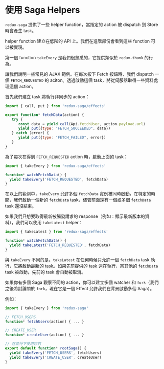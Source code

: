 # 使用 Saga Helpers

`redux-saga` 提供了一些 helper function，當指定的 action 被 dispatch 到 Store 時會產生 task。

helper function 建立在低階的 API 上。我們在進階部份會看到這些 function 可以被實現。

第一個 function `takeEvery` 是我們很熟悉的，它提供類似於 `redux-thunk` 的行為。

讓我們說明一些常見的 AJAX 範例。在每次按下 Fetch 按鈕時，我們 dispatch 一個 `FETCH_REQUESTED` 的 aciton。透過啟動這個 task，將從伺服器取得一些資料處理這個 action。

首先我們建立 task 將執行非同步的 action：

```javascript
import { call, put } from 'redux-saga/effects'

export function* fetchData(action) {
   try {
      const data = yield call(Api.fetchUser, action.payload.url)
      yield put({type: "FETCH_SUCCEEDED", data})
   } catch (error) {
      yield put({type: "FETCH_FAILED", error})
   }
}
```

為了每次在得到 `FETCH_REQUESTED` action 時，啟動上面的 task：

```javascript
import { takeEvery } from 'redux-saga/effects'

function* watchFetchData() {
  yield takeEvery('FETCH_REQUESTED', fetchData)
}
```

在以上的範例中，`takeEvery` 允許多個 `fetchData` 實例被同時啟動。在特定的時間，我們啟動一個新的 `fetchData` task，儘管前面還有一個或多個 `fetchData` task 還沒結束。

如果我們只想要取得最新被觸發請求的 response（例如：顯示最新版本的資料），我們可以使用 `takeLatest` helper：

```javascript
import { takeLatest } from 'redux-saga/effects'

function* watchFetchData() {
  yield takeLatest('FETCH_REQUESTED', fetchData)
}
```

與 `takeEvery` 不同的是，`takeLatest` 在任何時候只允許一個 `fetchData` task 執行，它將啟動最新的 task。如果先前提供的 task 還在執行，當其他的 `fetchData` task 被啟動，先前的 task 會自動被取消。

如果你有多個 Saga 觀察不同的 action，你可以建立多個 watcher 和 `fork`（我們之後將討論關於 `fork`，現在它是一個 Effect 允許我們在背景啟動多個 Saga）。

例如：

```javascript
import { takeEvery } from 'redux-saga'

// FETCH_USERS
function* fetchUsers(action) { ... }

// CREATE_USER
function* createUser(action) { ... }

// 在並行下使用它們
export default function* rootSaga() {
  yield takeEvery('FETCH_USERS', fetchUsers)
  yield takeEvery('CREATE_USER', createUser)
}
```
